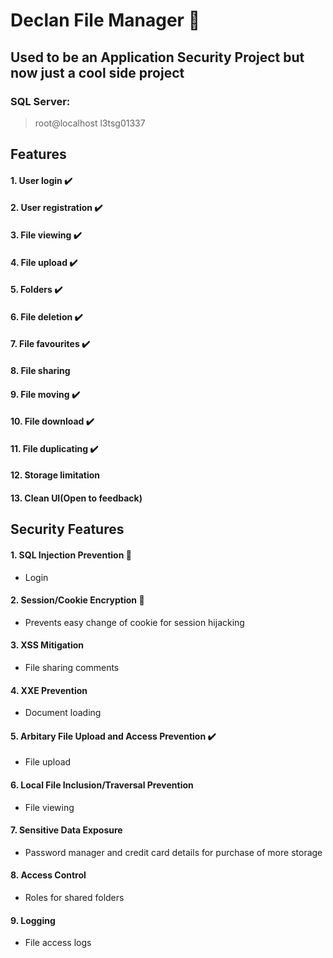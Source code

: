 # __Declan File Manager__ :briefcase:
## Used to be an Application Security Project but now just a cool side project
### SQL Server:
> root@localhost
> l3tsg01337

## Features
#### 1. User login :heavy_check_mark:
#### 2. User registration :heavy_check_mark:
#### 3. File viewing :heavy_check_mark:
#### 4. File upload :heavy_check_mark:
#### 5. Folders :heavy_check_mark:
#### 6. File deletion :heavy_check_mark:
#### 7. File favourites :heavy_check_mark:
#### 8. File sharing 
#### 9. File moving :heavy_check_mark:
#### 10. File download :heavy_check_mark:
#### 11. File duplicating :heavy_check_mark:
#### 12. Storage limitation 
#### 13. Clean UI(Open to feedback) 


## Security Features
#### 1. SQL Injection Prevention :syringe:
- Login

#### 2. Session/Cookie Encryption :cookie:
- Prevents easy change of cookie for session hijacking

#### 3. XSS Mitigation
- File sharing comments

#### 4. XXE Prevention
- Document loading

#### 5. Arbitary File Upload and Access Prevention :heavy_check_mark:
- File upload

#### 6. Local File Inclusion/Traversal Prevention
- File viewing 

#### 7. Sensitive Data Exposure
- Password manager and credit card details for purchase of more storage

#### 8. Access Control
- Roles for shared folders

#### 9. Logging
- File access logs

